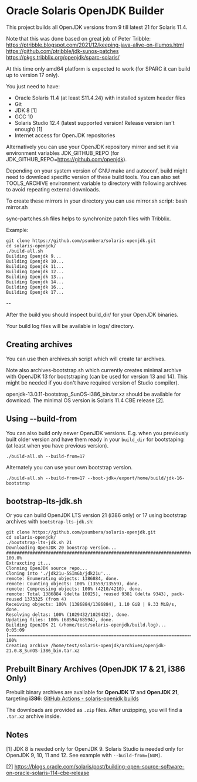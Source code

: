 # Oracle Solaris OpenJDK Builder

This project builds all OpenJDK versions from 9 till latest 21 for Solaris 11.4.

Note that this was done based on great job of Peter Tribble:
https://ptribble.blogspot.com/2021/12/keeping-java-alive-on-illumos.html
https://github.com/ptribble/jdk-sunos-patches
https://pkgs.tribblix.org/openjdk/sparc-solaris/

At this time only amd64 platform is expected to work (for SPARC it can build
up to version 17 only).


You just need to have:
- Oracle Solaris 11.4 (at least S11.4.24) with installed system header files
- Git
- JDK 8 [1]
- GCC 10
- Solaris Studio 12.4 (latest supported version! Release version isn't enough) [1]
- Internet access for OpenJDK repositories

Alternatively you can use your OpenJDK repository mirror and set it via
environment variables JDK_GITHUB_REPO (for JDK_GITHUB_REPO=https://github.com/openjdk).

Depending on your system version of GNU make and autoconf, build might need to
download specific version of these build tools. You can also set TOOLS_ARCHIVE
environment variable to directory with following archives to avoid repeating
external downloads.

To create these mirrors in your directory you can use mirror.sh script:
  bash mirror.sh

sync-partches.sh files helps to synchronize patch files with Tribblix.

Example:

```
git clone https://github.com/psumbera/solaris-openjdk.git
cd solaris-openjdk/
./build-all.sh
Building Openjdk 9...
Building Openjdk 10...
Building Openjdk 11...
Building Openjdk 12...
Building Openjdk 13...
Building Openjdk 14...
Building Openjdk 16...
Building Openjdk 17...
```

--

After the build you should inspect build_dir/ for your OpenJDK binaries.

Your build log files will be available in logs/ directory.

## Creating archives

You can use then archives.sh script which will create tar archives.

Note also archives-bootstrap.sh which currently creates minimal archive
with OpenJDK 13 for bootstraping (can be used for version 13 and 14).
This might be needed if you don't have required version of Studio
compiler).

openjdk-13.0.11-bootstrap_SunOS-i386_bin.tar.xz should be available for
download. The minimal OS version is Solaris 11.4 CBE release [2].

## Using --build-from

You can also build only newer OpenJDK versions. E.g. when you previously
built older version and have them ready in your `build_dir` for
bootstaping (at least when you have previous version).


```
./build-all.sh --build-from=17
```

Alternately you can use your own bootstrap version.

```
./build-all.sh --build-from=17 --boot-jdk=/export/home/build/jdk-16-bootstrap
```

## bootstrap-lts-jdk.sh

Or you can build OpenJDK LTS version 21 (i386 only) or 17 using
bootstrap archives with `bootstrap-lts-jdk.sh`:

```
git clone https://github.com/psumbera/solaris-openjdk.git
cd solaris-openjdk/
./bootstrap-lts-jdk.sh 21
Downloading OpenJDK 20 boostrap version...                                                                           
############################################################################################################################################################################################################ 100.0%
Extraxcting it...                                                                                                    
Clonning OpenJDK source repo...
Cloning into './jdk21u-5SImGb/jdk21u'...                                                                             
remote: Enumerating objects: 1386884, done.
remote: Counting objects: 100% (13559/13559), done.                                                                  
remote: Compressing objects: 100% (4210/4210), done.
remote: Total 1386884 (delta 10025), reused 9381 (delta 9343), pack-reused 1373325 (from 4)                          
Receiving objects: 100% (1386884/1386884), 1.10 GiB | 9.33 MiB/s, done.
Resolving deltas: 100% (1029432/1029432), done.                                                                      
Updating files: 100% (68594/68594), done.
Building OpenJDK 21 (/home/test/solaris-openjdk/build.log)...                                                   
0:05:09 [=======================================================================================================================================================================================>] 100%            
Creating archive /home/test/solaris-openjdk/archives/openjdk-21.0.8_SunOS-i386_bin.tar.xz

```

## Prebuilt Binary Archives (OpenJDK 17 & 21, i386 Only)

Prebuilt binary archives are available for **OpenJDK 17** and **OpenJDK 21**, targeting **i386**:
[GitHub Actions - solaris-openjdk builds](https://github.com/psumbera/solaris-openjdk/actions)

The downloads are provided as `.zip` files.
After unzipping, you will find a `.tar.xz` archive inside.

## Notes

[1] JDK 8 is needed only for OpenJDK 9. Solaris Studio is needed only for
    OpenJDK 9, 10, 11 and 12. See example with `--build-from=[NUM]`.

[2] https://blogs.oracle.com/solaris/post/building-open-source-software-on-oracle-solaris-114-cbe-release
